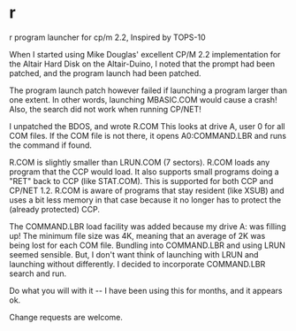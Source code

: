 # r
r program launcher for cp/m 2.2, Inspired by TOPS-10

When I started using Mike Douglas' excellent CP/M 2.2 implementation for the Altair Hard Disk
on the Altair-Duino, I noted that the prompt had been patched, and the program launch had been
patched.

The program launch patch however failed if launching a program larger than one extent.
In other words, launching MBASIC.COM would cause a crash! Also, the search did not work
when running CP/NET!

I unpatched the BDOS, and wrote R.COM This looks at drive A, user 0 for all COM files.
If the COM file is not there, it opens A0:COMMAND.LBR and runs the command if found.

R.COM is slightly smaller than LRUN.COM (7 sectors). R.COM loads any program that the
CCP would load. It also supports small programs doing a "RET" back to CCP (like STAT.COM).
This is supported for both CCP and CP/NET 1.2. R.COM is aware of programs that stay
resident (like XSUB) and uses a bit less memory in that case because it no longer has
to protect the (already protected) CCP.

The COMMAND.LBR load facility was added because my drive A: was filling up! The minimum
file size was 4K, meaning that an average of 2K was being lost for each COM file.
Bundling into COMMAND.LBR and using LRUN seemed sensible. But, I don't want think
of launching with LRUN and launching without differently. I decided to incorporate
COMMAND.LBR search and run.

Do what you will with it -- I have been using this for months, and it appears ok.

Change requests are welcome.
